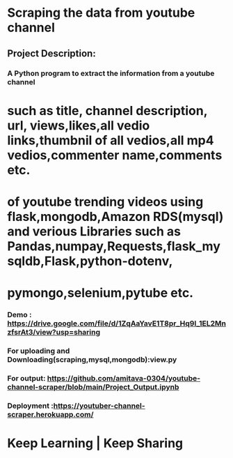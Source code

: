 # Scraping the data from youtube channel
## Project Description:
### A Python program to extract the information from a youtube channel 
# such as title, channel description, url, views,likes,all vedio links,thumbnil of all vedios,all mp4 vedios,commenter name,comments etc. 
# of youtube trending videos using flask,mongodb,Amazon RDS(mysql) and verious Libraries such as Pandas,numpay,Requests,flask_mysqldb,Flask,python-dotenv,
# pymongo,selenium,pytube etc.
### Demo : https://drive.google.com/file/d/1ZqAaYavE1T8pr_Hq9l_1EL2MnzfsrAt3/view?usp=sharing
### For uploading and Downloading(scraping,mysql,mongodb):view.py
### For output: https://github.com/amitava-0304/youtube-channel-scraper/blob/main/Project_Output.ipynb
### Deployment :https://youtuber-channel-scraper.herokuapp.com/

# Keep Learning | Keep Sharing
